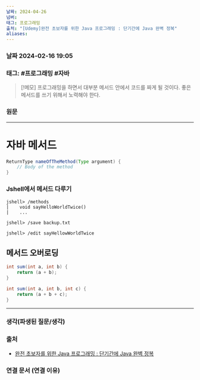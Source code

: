 ```yaml
---
날짜: 2024-04-26
넘버: 
태그: 프로그래밍
출처: "[Udemy]완전 초보자를 위한 Java 프로그래밍 : 단기간에 Java 완벽 정복"
aliases:
---
```

### 날짜  2024-02-16 19:05

### 태그:   #프로그래밍 #자바

>[!메모]
> 프로그래밍을 하면서 대부분 메서드 안에서 코드를 짜게 될 것이다.
> 좋은 메서드를 쓰기 위해서 노력해야 한다.

### 원문
---
# 자바 메서드
```java
ReturnType nameOfTheMethod(Type argument) {
	// Body of the method
}
```
### Jshell에서 메서드 다루기
```jshell
jshell> /methods
|    void sayHelloWorldTwice()
|    ...

jshell> /save backup.txt

jshell> /edit sayHellowWorldTwice
```
## 메서드 오버로딩
```java
int sum(int a, int b) {
	return (a + b);
}

int sum(int a, int b, int c) {
	return (a + b + c);
}
```


---
### 생각(파생된 질문/생각)

### 출처
- [완전 초보자를 위한 Java 프로그래밍 : 단기간에 Java 완벽 정복](https://www.udemy.com/course/best-java-programming/?couponCode=ST6MT42324)

### 연결 문서 (연결 이유)
